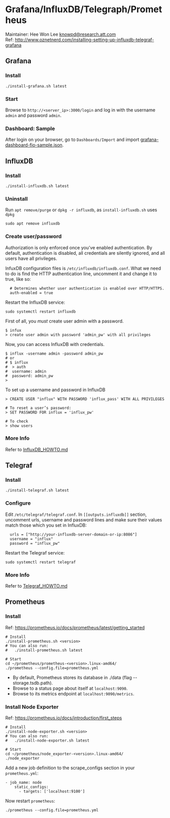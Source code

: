 # Grafana/InfluxDB/Telegraph/Prometheus
Maintainer: Hee Won Lee <knowpd@research.att.com>  
Ref: <http://www.oznetnerd.com/installing-setting-up-influxdb-telegraf-grafana>  

## Grafana
### Install   
```
./install-grafana.sh latest
```

### Start  
Browse to `http://<server_ip>:3000/login`  and log in with the username `admin` and password `admin`.

### Dashboard: Sample  
After login on your browser, go to `Dashboards/Import` and import [grafana-dashboard-fio-sample.json](grafana-dashboard-fio-sample.json).


## InfluxDB
### Install
```
./install-influxdb.sh latest
```

### Uninstall
Run `apt remove/purge` or `dpkg -r influxdb`, as `install-influxdb.sh` uses `dpkg`
```
sudo apt remove influxdb
```

### Create user/password  
Authorization is only enforced once you’ve enabled authentication. By default, authentication is disabled, all credentials are silently ignored, and all users have all privileges.

InfuxDB configuration files is  `/etc/influxdb/influxdb.conf`.
What we need to do is find the HTTP authentication line, uncomment it and change it to true, like so:
```
  # Determines whether user authentication is enabled over HTTP/HTTPS.
  auth-enabled = true
```
Restart the InfluxDB service:
```
sudo systemctl restart influxdb
```
First of all, you *must* create user admin with a password.
```
$ infux
> create user admin with password 'admin_pw' with all privileges
```
Now, you can access InfluxDB with credentials.
```
$ influx -username admin -password admin_pw
# or
# $ influx
#  > auth
#  username: admin
#  password: admin_pw
>
```
To set up a username and password in InfluxDB
```
> CREATE USER "influx" WITH PASSWORD 'influx_pass' WITH ALL PRIVILEGES

# To reset a user’s password:
> SET PASSWORD FOR influx = 'influx_pw'

# To check
> show users
```

### More Info  
Refer to [InfluxDB\_HOWTO.md](./InfluxDB_HOWTO.md)


## Telegraf
### Install
```
./install-telegraf.sh latest
```

### Configure
Edit `/etc/telegraf/telegraf.conf`.
In `[[outputs.influxdb]]` section, uncomment urls, username and password lines and make sure their values match those which you set in InfluxDB:
```
  urls = ["http://your-influxdb-server-domain-or-ip:8086"]
  username = "influx"
  password = "influx_pw"
```
Restart the Telegraf service:
```
sudo systemctl restart telegraf
```

### More Info  
Refer to [Telegraf\_HOWTO.md](./Telegraf_HOWTO.md)


## Prometheus
### Install 
Ref: <https://prometheus.io/docs/prometheus/latest/getting_started>

```
# Install
./install-prometheus.sh <version>
# You can also run:
#   ./install-prometheus.sh latest

# Start
cd ~/prometheus/prometheus-<version>.linux-amd64/
./prometheus --config.file=prometheus.yml
```
- By default, Prometheus stores its database in ./data (flag --storage.tsdb.path).
- Browse to a status page about itself at `localhost:9090`.
- Browse to its metrics endpoint at `localhost:9090/metrics`.

### Install Node Exporter
Ref: <https://prometheus.io/docs/introduction/first_steps>
```
# Install
./install-node-exporter.sh <version>
# You can also run:
#   ./install-node-exporter.sh latest

# Start
cd ~/prometheus/node_exporter-<version>.linux-amd64/
./node_exporter
```
Add a new job definition to the scrape_configs section in your `prometheus.yml`:
```
- job_name: node
    static_configs:
      - targets: ['localhost:9100']
```
Now restart `prometheus`:
```
./prometheus --config.file=prometheus.yml
```


